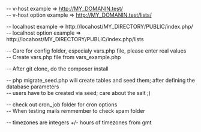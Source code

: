 -- v-host example => http://MY_DOMANIN.test/  
-- v-host option example => http://MY_DOMANIN.test/lists/  
  

-- localhost example => http://locahost/MY_DIRECTORY/PUBLIC/index.php/  
-- localhost option example => http://locahost/MY_DIRECTORY/PUBLIC/index.php/lists  
  
  
-- Care for config folder, especialy vars.php file, please enter real values  
-- Create vars.php file from vars_example.php  
  

-- After git clone, do the composer install  
  

-- php migrate_seed.php will create tables and seed them; after defining the database parameters  
-- users have to be created via seed; care about the salt ;)  
  

-- check out cron_job folder for cron options  
-- When testing mails remmember to check spam folder  
  
  
-- timezones are integers +/- hours of timezones from gmt  